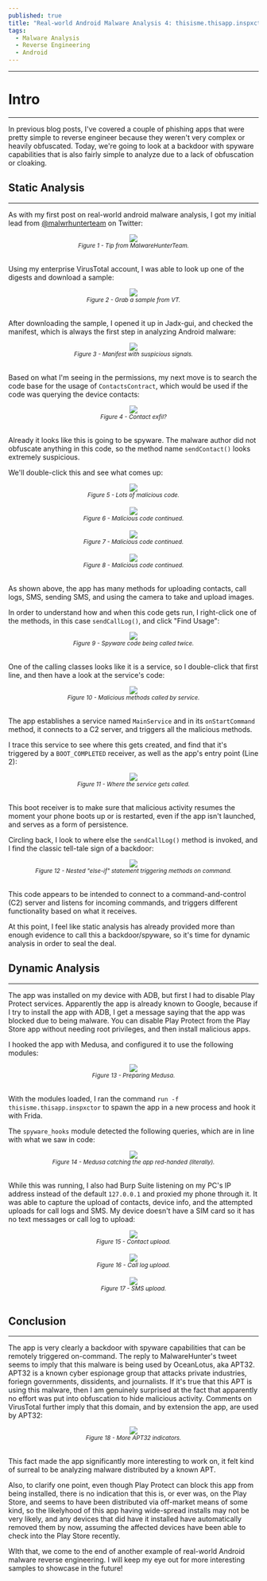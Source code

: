 ```yaml
---
published: true
title: "Real-world Android Malware Analysis 4: thisisme.thisapp.inspxctor"
tags:
  - Malware Analysis
  - Reverse Engineering
  - Android
---
```


---
# Intro
---
In previous blog posts, I've covered a couple of phishing apps that were pretty simple to reverse engineer because they weren't very complex or heavily obfuscated. Today, we're going to look at a backdoor with spyware capabilities that is also fairly simple to analyze due to a lack of obfuscation or cloaking.


## Static Analysis
---
As with my first post on real-world android malware analysis, I got my initial lead from [@malwrhunterteam](https://twitter.com/malwrhunterteam) on Twitter:

<center><img src="/assets/images/backdoor/backdoor (1).png" /></center>  
<center><i><small>Figure 1 - Tip from MalwareHunterTeam.</small></i></center>  
<br/> 

Using my enterprise VirusTotal account, I was able to look up one of the digests and download a sample:
<center><img src="https://i.imgur.com/5vp50fy.png" /></center>
<center><i><small>Figure 2 - Grab a sample from VT.</small></i></center>  
<br/> 

After downloading the sample, I opened it up in Jadx-gui, and checked the manifest, which is always the first step in analyzing Android malware:
<center><img src="/assets/images/backdoor/backdoor (2).png" /></center>  
<center><i><small>Figure 3 - Manifest with suspicious signals.</small></i></center>  
<br/> 

Based on what I'm seeing in the permissions, my next move is to search the code base for the usage of `ContactsContract`, which would be used if the code was querying the device contacts:
<center><img src="/assets/images/backdoor/backdoor (4).png" /></center>  
<center><i><small>Figure 4 - Contact exfil?</small></i></center>  
<br/> 

Already it looks like this is going to be spyware. The malware author did not obfuscate anything in this code, so the method name `sendContact()` looks extremely suspicious.

We'll double-click this and see what comes up:
<center><img src="/assets/images/backdoor/backdoor (5).png" /></center>  
<center><i><small>Figure 5 - Lots of malicious code. </small></i></center>  
<br/> 

<center><img src="/assets/images/backdoor/backdoor (6).png" /></center>  
<center><i><small>Figure 6 - Malicious code continued. </small></i></center>  
<br/> 

<center><img src="/assets/images/backdoor/backdoor (7).png" /></center>  
<center><i><small>Figure 7 - Malicious code continued.</small></i></center>
<br/>

<center><img src="/assets/images/backdoor/backdoor (8).png" /></center>  
<center><i><small>Figure 8 - Malicious code continued. </small></i></center>  
<br/> 

As shown above, the app has many methods for uploading contacts, call logs, SMS, sending SMS, and using the camera to take and upload images.

In order to understand how and when this code gets run, I right-click one of the methods, in this case `sendCallLog()`, and click "Find Usage":
<center><img src="/assets/images/backdoor/backdoor (9).png" /></center>  
<center><i><small>Figure 9 - Spyware code being called twice. </small></i></center>  
<br/> 

One of the calling classes looks like it is a service, so I double-click that first line, and then have a look at the service's code:
<center><img src="/assets/images/backdoor/backdoor (10).png" /></center>  
<center><i><small>Figure 10 - Malicious methods called by service. </small></i></center>  
<br/> 

The app establishes a service named `MainService` and in its `onStartCommand` method, it connects to a C2 server, and triggers all the malicious methods.

I trace this service to see where this gets created, and find that it's triggered by a `BOOT_COMPLETED` receiver, as well as the app's entry point (Line 2):
<center><img src="/assets/images/backdoor/backdoor (11).png" /></center>  
<center><i><small>Figure 11 - Where the service gets called. </small></i></center>  
<br/> 

This boot receiver is to make sure that malicious activity resumes the moment your phone boots up or is restarted, even if the app isn't launched, and serves as a form of persistence.

Circling back, I look to where else the `sendCallLog()` method is invoked, and I find the classic tell-tale sign of a backdoor:
<center><img src="/assets/images/backdoor/backdoor (12).png" /></center>  
<center><i><small>Figure 12 - Nested "else-if" statement triggering methods on command. </small></i></center>  
<br/> 

This code appears to be intended to connect to a command-and-control (C2) server and listens for incoming commands, and triggers different functionality based on what it receives.

At this point, I feel like static analysis has already provided more than enough evidence to call this a backdoor/spyware, so it's time for dynamic analysis in order to seal the deal.


## Dynamic Analysis
---

The app was installed on my device with ADB, but first I had to disable Play Protect services. Apparently the app is already known to Google, because if I try to install the app with ADB, I get a message saying that the app was blocked due to being malware. You can disable Play Protect from the Play Store app without needing root privileges, and then install malicious apps.

I hooked the app with Medusa, and configured it to use the following modules:
<center><img src="/assets/images/backdoor/backdoor (13).png" /></center>  
<center><i><small>Figure 13 - Preparing Medusa. </small></i></center>  
<br/> 

With the modules loaded, I ran the command `run -f thisisme.thisapp.inspxctor` to spawn the app in a new process and hook it with Frida.

The `spyware_hooks` module detected the following queries, which are in line with what we saw in code:
<center><img src="/assets/images/backdoor/backdoor (17).png" /></center>  
<center><i><small>Figure 14 - Medusa catching the app red-handed (literally). </small></i></center>  
<br/> 

While this was running, I also had Burp Suite listening on my PC's IP address instead of the default `127.0.0.1` and proxied my phone through it. It was able to capture the upload of contacts, device info, and the attempted uploads for call logs and SMS. My device doesn't have a SIM card so it has no text messages or call log to upload:

<center><img src="/assets/images/backdoor/backdoor (14).png" /></center>  
<center><i><small>Figure 15 - Contact upload. </small></i></center>  
<br/> 

<center><img src="/assets/images/backdoor/backdoor (15).png" /></center>  
<center><i><small>Figure 16 - Call log upload. </small></i></center>  
<br/> 

<center><img src="/assets/images/backdoor/backdoor (16).png" /></center>  
<center><i><small>Figure 17 - SMS upload. </small></i></center>  
<br/> 

## Conclusion
---
The app is very clearly a backdoor with spyware capabilities that can be remotely triggered on-command. The reply to MalwareHunter's tweet seems to imply that this malware is being used by OceanLotus, aka APT32. APT32 is a known cyber espionage group that attacks private industries, foriegn governments, dissidents, and journalists. If it's true that this APT is using this malware, then I am genuinely surprised at the fact that apparently no effort was put into obfuscation to hide malicious activity. Comments on VirusTotal further imply that this domain, and by extension the app, are used by APT32:
<center><img src="https://i.imgur.com/wQInKOm.png" /></center>
<center><i><small>Figure 18 - More APT32 indicators. </small></i></center>  
<br/> 

This fact made the app significantly more interesting to work on, it felt kind of surreal to be analyzing malware distributed by a known APT.

Also, to clarify one point, even though Play Protect can block this app from being installed, there is no indication that this is, or ever was, on the Play Store, and seems to have been distributed via off-market means of some kind, so the likelyhood of this app having wide-spread installs may not be very likely, and any devices that did have it installed have automatically removed them by now, assuming the affected devices have been able to check into the Play Store recently.

WIth that, we come to the end of another example of real-world Android malware reverse engineering. I will keep my eye out for more interesting samples to showcase in the future!
